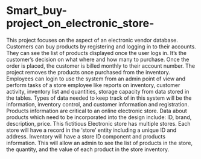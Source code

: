 # Smart_buy-project_on_electronic_store-
This project focuses on the aspect of an electronic vendor database. Customers can buy products by registering and logging in to their accounts. They can see the list of products displayed once the user logs in. It’s the customer’s decision on what where and how many to purchase. Once the order is placed, the customer is billed monthly to their account number. The project removes the products once purchased from the inventory. Employees can login to use the system from an admin point of view and perform tasks of a store employee like reports on inventory, customer activity, inventory list and quantities, storage capacity from data stored in the tables. Types of data needed to keep track of in this system will be the information, inventory control, and customer information and registration. Products information are critical to an online electronic store. Data about products which need to be incorporated into the design include: ID, brand, description, price. This fictitious Electronic store has multiple stores. Each store will have a record in the ‘store’ entity including a unique ID and address. Inventory will have a store ID component and products information. This will allow an admin to see the list of products in the store, the quantity, and the value of each product in the store inventory.
